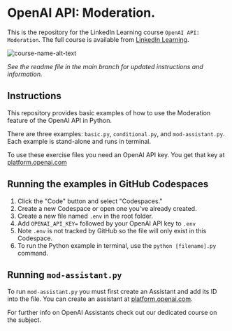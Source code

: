 # OpenAI API: Moderation.
This is the repository for the LinkedIn Learning course `OpenAI API: Moderation`. The full course is available from [LinkedIn Learning][lil-course-url].

![course-name-alt-text][lil-thumbnail-url] 

_See the readme file in the main branch for updated instructions and information._
## Instructions
This repository provides basic examples of how to use the Moderation feature of the OpenAI API in Python.

There are three examples: `basic.py`, `conditional.py`, and `mod-assistant.py`. Each example is stand-alone and runs in terminal.

To use these exercise files you need an OpenAI API key. You get that key at [platform.openai.com](https://platform.openai.com)

## Running the examples in GitHub Codespaces
1. Click the "Code" button and select "Codespaces."
2. Create a new Codespace or open one you've already created.
3. Create a new file named `.env` in the root folder.
4. Add `OPENAI_API_KEY=` followed by your OpenAI API key to `.env`
5. Note `.env` is not tracked by GitHub so the file will only exist in this Codespace.
6. To run the Python example in terminal, use the `python [filename].py` command.

## Running `mod-assistant.py`
To run `mod-assistant.py` you must first create an Assistant and add its ID into the file. You can create an assistant at [platform.openai.com](https://platform.openai.com). 

For further info on OpenAI Assistants check out our dedicated course on the subject.

[0]: # (Replace these placeholder URLs with actual course URLs)

[lil-course-url]: https://www.linkedin.com/learning/openai-api-moderation
[lil-thumbnail-url]: https://media.licdn.com/dms/image/D560DAQEOeWMzlRnrkQ/learning-public-crop_675_1200/0/1704244853724?e=2147483647&v=beta&t=R3orOYQGHE5MmQjPcuUvNvqd-KKh5y0maSqLcDIACVQ

